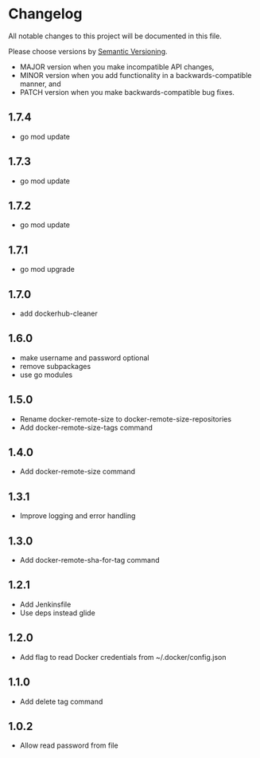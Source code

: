 # Changelog

All notable changes to this project will be documented in this file.

Please choose versions by [Semantic Versioning](http://semver.org/).

* MAJOR version when you make incompatible API changes,
* MINOR version when you add functionality in a backwards-compatible manner, and
* PATCH version when you make backwards-compatible bug fixes.

## 1.7.4

- go mod update

## 1.7.3

- go mod update

## 1.7.2

- go mod update

## 1.7.1

- go mod upgrade

## 1.7.0

- add dockerhub-cleaner

## 1.6.0

- make username and password optional
- remove subpackages
- use go modules

## 1.5.0

- Rename docker-remote-size to docker-remote-size-repositories
- Add docker-remote-size-tags command

## 1.4.0

- Add docker-remote-size command

## 1.3.1

- Improve logging and error handling

## 1.3.0

- Add docker-remote-sha-for-tag command

## 1.2.1

- Add Jenkinsfile
- Use deps instead glide

## 1.2.0

- Add flag to read Docker credentials from ~/.docker/config.json

## 1.1.0

- Add delete tag command

## 1.0.2

- Allow read password from file
